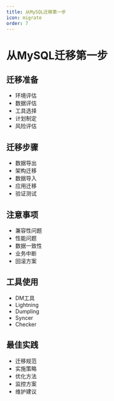 ```yaml
---
title: 从MySQL迁移第一步
icon: migrate
order: 7
---
```


# 从MySQL迁移第一步

## 迁移准备
- 环境评估
- 数据评估
- 工具选择
- 计划制定
- 风险评估

## 迁移步骤
- 数据导出
- 架构迁移
- 数据导入
- 应用迁移
- 验证测试

## 注意事项
- 兼容性问题
- 性能问题
- 数据一致性
- 业务中断
- 回滚方案

## 工具使用
- DM工具
- Lightning
- Dumpling
- Syncer
- Checker

## 最佳实践
- 迁移规范
- 实施策略
- 优化方法
- 监控方案
- 维护建议
